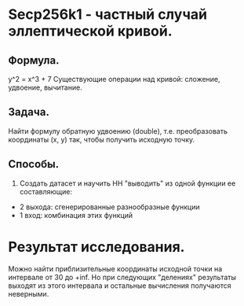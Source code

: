 # Secp256k1 - частный случай эллептической кривой.

## Формула.
y^2 = x^3 + 7
Существующие операции над кривой: сложение, удвоение, вычитание.

## Задача.
Найти формулу обратную удвоению (double),
т.е. преобразовать координаты (х, у) так, чтобы получить исходную точку.

## Способы. 
1. Создать датасет и научить НН "выводить" из одной функции ее составляющие:
* 2 выхода: сгенерированные разнообразные функции 
* 1 вход: комбинация этих функций

# Результат исследования.
Можно найти приблизительные координаты исходной точки на интервале от 30 до +inf.
Но при следующих "делениях" результаты выходят из этого интервала и остальные вычисления получаются неверными.
